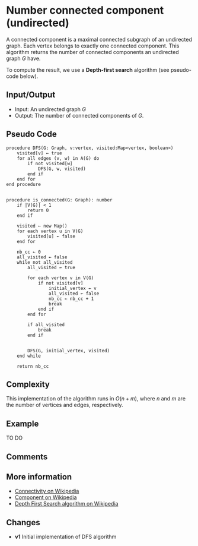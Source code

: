 # Number connected component (undirected)
A connected component is a maximal connected subgraph of an undirected graph. Each vertex belongs to exactly one connected component. 
This algorithm returns the number of connected components an undirected graph $G$ have. 

To compute the result, we use a **Depth-first search** algorithm (see pseudo-code below).  


## Input/Output
- Input: An undirected graph $G$ 
- Output: The number of connected components of $G$.

## Pseudo Code

```
procedure DFS(G: Graph, v:vertex, visited:Map<vertex, boolean>)
    visited[v] ← true
    for all edges (v, w) in A(G) do
        if not visited[w]
            DFS(G, w, visited)
        end if
    end for
end procedure


procedure is_connected(G: Graph): number
    if |V(G)| < 1 
        return 0
    end if
    
    visited ← new Map()
    for each vertex u in V(G)
        visited[u] ← false
    end for

    nb_cc ← 0
    all_visited ← false
    while not all_visited 
        all_visited ← true

        for each vertex v in V(G)
            if not visited[v]
                initial_vertex ← v
                all_visited ← false
                nb_cc ← nb_cc + 1
                break
            end if
        end for

        if all_visited
            break
        end if


        DFS(G, initial_vertex, visited)
    end while

    return nb_cc

```

## Complexity
This implementation of the algorithm runs in $O(n + m)$, where $n$ and $m$ are the number of vertices and edges, respectively.  

## Example
TO DO
 
## Comments

## More information
  - [Connectivity on Wikipedia](https://en.wikipedia.org/wiki/Connectivity_(graph_theory)) 
  - [Component on Wikipedia](https://en.wikipedia.org/wiki/Component_(graph_theory))
  - [Depth First Search algorithm on Wikipedia](https://en.wikipedia.org/wiki/Depth-first_search)

## Changes

  - **v1** Initial implementation of DFS algorithm 